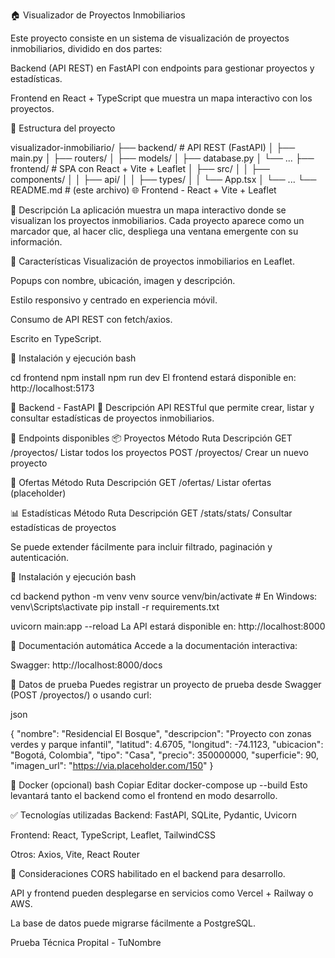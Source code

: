 🏠 Visualizador de Proyectos Inmobiliarios


Este proyecto consiste en un sistema de visualización de proyectos inmobiliarios, dividido en dos partes:

Backend (API REST) en FastAPI con endpoints para gestionar proyectos y estadísticas.

Frontend en React + TypeScript que muestra un mapa interactivo con los proyectos.

📁 Estructura del proyecto


visualizador-inmobiliario/
├── backend/             # API REST (FastAPI)
│   ├── main.py
│   ├── routers/
│   ├── models/
│   ├── database.py
│   └── ...
├── frontend/            # SPA con React + Vite + Leaflet
│   ├── src/
│   │   ├── components/
│   │   ├── api/
│   │   ├── types/
│   │   └── App.tsx
│   └── ...
└── README.md            # (este archivo)
🌐 Frontend - React + Vite + Leaflet



🔹 Descripción
La aplicación muestra un mapa interactivo donde se visualizan los proyectos inmobiliarios. Cada proyecto aparece como un marcador que, al hacer clic, despliega una ventana emergente con su información.

🔹 Características
Visualización de proyectos inmobiliarios en Leaflet.

Popups con nombre, ubicación, imagen y descripción.

Estilo responsivo y centrado en experiencia móvil.

Consumo de API REST con fetch/axios.

Escrito en TypeScript.

🔹 Instalación y ejecución
bash


cd frontend
npm install
npm run dev
El frontend estará disponible en: http://localhost:5173

🔧 Backend - FastAPI
🔹 Descripción
API RESTful que permite crear, listar y consultar estadísticas de proyectos inmobiliarios.

🔹 Endpoints disponibles
📦 Proyectos
Método	Ruta	Descripción
GET	/proyectos/	Listar todos los proyectos
POST	/proyectos/	Crear un nuevo proyecto

🎯 Ofertas
Método	Ruta	Descripción
GET	/ofertas/	Listar ofertas (placeholder)

📊 Estadísticas
Método	Ruta	Descripción
GET	/stats/stats/	Consultar estadísticas de proyectos

Se puede extender fácilmente para incluir filtrado, paginación y autenticación.

🔹 Instalación y ejecución
bash

cd backend
python -m venv venv
source venv/bin/activate  # En Windows: venv\Scripts\activate
pip install -r requirements.txt
    
uvicorn main:app --reload
La API estará disponible en: http://localhost:8000

🔹 Documentación automática
Accede a la documentación interactiva:

Swagger: http://localhost:8000/docs



🧪 Datos de prueba
Puedes registrar un proyecto de prueba desde Swagger (POST /proyectos/) o usando curl:

json

{
  "nombre": "Residencial El Bosque",
  "descripcion": "Proyecto con zonas verdes y parque infantil",
  "latitud": 4.6705,
  "longitud": -74.1123,
  "ubicacion": "Bogotá, Colombia",
  "tipo": "Casa",
  "precio": 350000000,
  "superficie": 90,
  "imagen_url": "https://via.placeholder.com/150"
}



🐳 Docker (opcional)
bash
Copiar
Editar
docker-compose up --build
Esto levantará tanto el backend como el frontend en modo desarrollo.



✅ Tecnologías utilizadas
Backend: FastAPI, SQLite, Pydantic, Uvicorn

Frontend: React, TypeScript, Leaflet, TailwindCSS

Otros: Axios, Vite, React Router

📌 Consideraciones
CORS habilitado en el backend para desarrollo.

API y frontend pueden desplegarse en servicios como Vercel + Railway o AWS.

La base de datos puede migrarse fácilmente a PostgreSQL.


Prueba Técnica Propital - TuNombre

